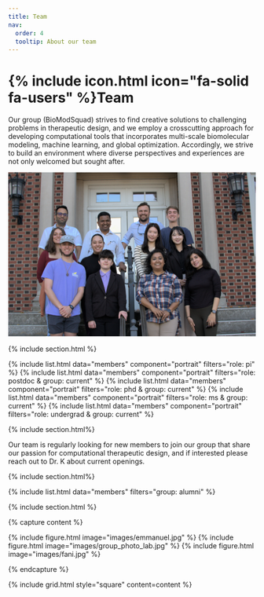 ```yaml
---
title: Team
nav:
  order: 4
  tooltip: About our team
---
```


# {% include icon.html icon="fa-solid fa-users" %}Team

Our group (BioModSquad) strives to find creative solutions to challenging problems in therapeutic design, 
and we employ a crosscutting approach for developing computational tools that incorporates multi-scale 
biomolecular modeling, machine learning, and global optimization. Accordingly, we strive to build an 
environment where diverse perspectives and experiences are not only welcomed but sought after.

<div class ="page-image">
  <img src="/images/biomodsquad_26oct23.jpg" alt="BioModSquad Group Photto">
</div>

{% include section.html %}

{% include list.html data="members" component="portrait" filters="role: pi" %}
{% include list.html data="members" component="portrait" filters="role: postdoc & group: current" %}
{% include list.html data="members" component="portrait" filters="role: phd & group: current" %}
{% include list.html data="members" component="portrait" filters="role: ms & group: current" %}
{% include list.html data="members" component="portrait" filters="role: undergrad & group: current" %}

{% include section.html%}

Our team is regularly looking for new members to join our group that share our passion for computational 
therapeutic design, and if interested please reach out to Dr. K about current openings. 

{% include section.html%}

{% include list.html data="members" filters="group: alumni" %}

{% include section.html %}

{% capture content %}

{% include figure.html image="images/emmanuel.jpg" %}
{% include figure.html image="images/group_photo_lab.jpg" %}
{% include figure.html image="images/fani.jpg" %}

{% endcapture %}

{% include grid.html style="square" content=content %}
